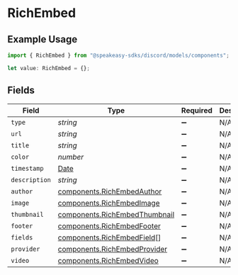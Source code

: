 # RichEmbed

## Example Usage

```typescript
import { RichEmbed } from "@speakeasy-sdks/discord/models/components";

let value: RichEmbed = {};
```

## Fields

| Field                                                                                         | Type                                                                                          | Required                                                                                      | Description                                                                                   |
| --------------------------------------------------------------------------------------------- | --------------------------------------------------------------------------------------------- | --------------------------------------------------------------------------------------------- | --------------------------------------------------------------------------------------------- |
| `type`                                                                                        | *string*                                                                                      | :heavy_minus_sign:                                                                            | N/A                                                                                           |
| `url`                                                                                         | *string*                                                                                      | :heavy_minus_sign:                                                                            | N/A                                                                                           |
| `title`                                                                                       | *string*                                                                                      | :heavy_minus_sign:                                                                            | N/A                                                                                           |
| `color`                                                                                       | *number*                                                                                      | :heavy_minus_sign:                                                                            | N/A                                                                                           |
| `timestamp`                                                                                   | [Date](https://developer.mozilla.org/en-US/docs/Web/JavaScript/Reference/Global_Objects/Date) | :heavy_minus_sign:                                                                            | N/A                                                                                           |
| `description`                                                                                 | *string*                                                                                      | :heavy_minus_sign:                                                                            | N/A                                                                                           |
| `author`                                                                                      | [components.RichEmbedAuthor](../../models/components/richembedauthor.md)                      | :heavy_minus_sign:                                                                            | N/A                                                                                           |
| `image`                                                                                       | [components.RichEmbedImage](../../models/components/richembedimage.md)                        | :heavy_minus_sign:                                                                            | N/A                                                                                           |
| `thumbnail`                                                                                   | [components.RichEmbedThumbnail](../../models/components/richembedthumbnail.md)                | :heavy_minus_sign:                                                                            | N/A                                                                                           |
| `footer`                                                                                      | [components.RichEmbedFooter](../../models/components/richembedfooter.md)                      | :heavy_minus_sign:                                                                            | N/A                                                                                           |
| `fields`                                                                                      | [components.RichEmbedField](../../models/components/richembedfield.md)[]                      | :heavy_minus_sign:                                                                            | N/A                                                                                           |
| `provider`                                                                                    | [components.RichEmbedProvider](../../models/components/richembedprovider.md)                  | :heavy_minus_sign:                                                                            | N/A                                                                                           |
| `video`                                                                                       | [components.RichEmbedVideo](../../models/components/richembedvideo.md)                        | :heavy_minus_sign:                                                                            | N/A                                                                                           |